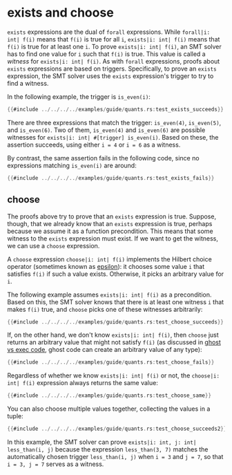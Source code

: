 # exists and choose

`exists` expressions are the dual of `forall` expressions.
While `forall|i: int| f(i)` means that `f(i)` is true for all `i`,
`exists|i: int| f(i)` means that `f(i)` is true for at least one `i`.
To prove `exists|i: int| f(i)`,
an SMT solver has to find one value for `i` such that `f(i)` is true.
This value is called a *witness* for `exists|i: int| f(i)`.
As with `forall` expressions, proofs about `exists` expressions are based on triggers.
Specifically, to prove an `exists` expression,
the SMT solver uses the `exists` expression's trigger to try to find a witness.

In the following example, the trigger is `is_even(i)`:

```rust
{{#include ../../../../examples/guide/quants.rs:test_exists_succeeds}}
```

There are three expressions that match the trigger:
`is_even(4)`, `is_even(5)`, and `is_even(6)`.
Two of them, `is_even(4)` and `is_even(6)` are possible witnesses
for `exists|i: int| #[trigger] is_even(i)`.
Based on these, the assertion succeeds, using either `i = 4` or `i = 6` as a witness.

By contrast, the same assertion fails in the following code,
since no expressions matching `is_even(i)` are around:

```rust
{{#include ../../../../examples/guide/quants.rs:test_exists_fails}}
```

## choose

The proofs above try to prove that an `exists` expression is true.
Suppose, though, that we already know that an `exists` expression is true,
perhaps because we assume it as a function precondition.
This means that some witness to the `exists` expression must exist.
If we want to get the witness, we can use a `choose` expression.

A `choose` expression `choose|i: int| f(i)` implements
the Hilbert choice operator
(sometimes known as [epsilon](https://en.wikipedia.org/wiki/Epsilon_calculus)):
it chooses some value `i` that satisfies `f(i)` if such a value exists.
Otherwise, it picks an arbitrary value for `i`.

The following example assumes `exists|i: int| f(i)` as a precondition.
Based on this, the SMT solver knows that there is at least one witness `i`
that makes `f(i)` true,
and `choose` picks one of these witnesses arbitrarily:

```rust
{{#include ../../../../examples/guide/quants.rs:test_choose_succeeds}}
```

If, on the other hand, we don't know `exists|i: int| f(i)`,
then `choose` just returns an arbitrary value that might not satisfy `f(i)`
(as discussed in [ghost vs exec code](./ghost_vs_exec.md),
ghost code can create an arbitrary value of any type):

```rust
{{#include ../../../../examples/guide/quants.rs:test_choose_fails}}
```

Regardless of whether we know `exists|i: int| f(i)` or not,
the `choose|i: int| f(i)` expression always returns the same value:

```rust
{{#include ../../../../examples/guide/quants.rs:test_choose_same}}
```

You can also choose multiple values together,
collecting the values in a tuple:

```rust
{{#include ../../../../examples/guide/quants.rs:test_choose_succeeds2}}
```

In this example, the SMT solver can prove
`exists|i: int, j: int| less_than(i, j)`
because the expression `less_than(3, 7)` matches the
automatically chosen trigger `less_than(i, j)` when `i = 3` and `j = 7`,
so that `i = 3, j = 7` serves as a witness.
